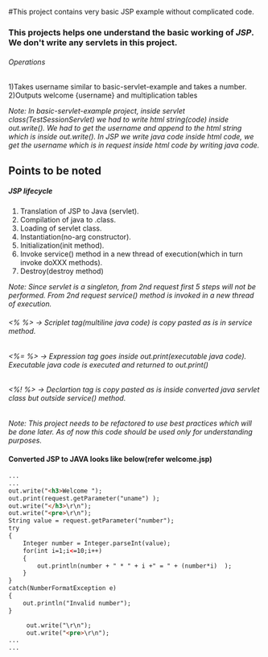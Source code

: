#This project contains very basic JSP example without complicated code.
 
### This projects helps one understand the basic working of *JSP*. We don't write any servlets in this project.

###### Operations

1)Takes username similar to basic-servlet-example and takes a number.  
2)Outputs welcome {username} and multiplication tables  

 *Note: In basic-servlet-example project, inside servlet class(TestSessionServlet) we had to write html string(code) inside out.write(). We had to get the username and append to the html string which is inside out.write(). In JSP we write java code inside html code, we get the username which is in request inside html code by writing java code.*  

## Points to be noted
##### JSP lifecycle  

1) Translation of JSP to Java (servlet).  
2) Compilation of java to .class.  
3) Loading of servlet class.  
4) Instantiation(no-arg constructor).  
5) Initialization(init method).  
6) Invoke service() method in a new thread of execution(which in turn invoke doXXX methods).  
7) Destroy(destroy method)  

*Note: Since servlet is a singleton, from 2nd request first 5 steps will not be performed. From 2nd request service() method is invoked in a new thread of execution.*  

###### <% %>  -> Scriplet tag(multiline java code) is copy pasted as is in service method.  
###### <%= %> -> Expression tag goes inside out.print(executable java code). Executable java code is executed and returned to out.print()  
###### <%! %> -> Declartion tag is copy pasted as is inside converted java servlet class but outside service() method.  

*Note: This project needs to be refactored to use best practices which will be done later. As of now this code should be used only for understanding purposes.*

#### Converted JSP to JAVA looks like below(refer welcome.jsp)  
```html
...
...
out.write("<h3>Welcome ");  
out.print(request.getParameter("uname") );  
out.write("</h3>\r\n");  
out.write("<pre>\r\n");
String value = request.getParameter("number");
try
{
	Integer number = Integer.parseInt(value);
	for(int i=1;i<=10;i++)
	{
		out.println(number + " * " + i +" = " + (number*i)  );
	}
}
catch(NumberFormatException e)
{
	out.println("Invalid number");
}

     out.write("\r\n");
     out.write("<pre>\r\n");
...
...
```


 

